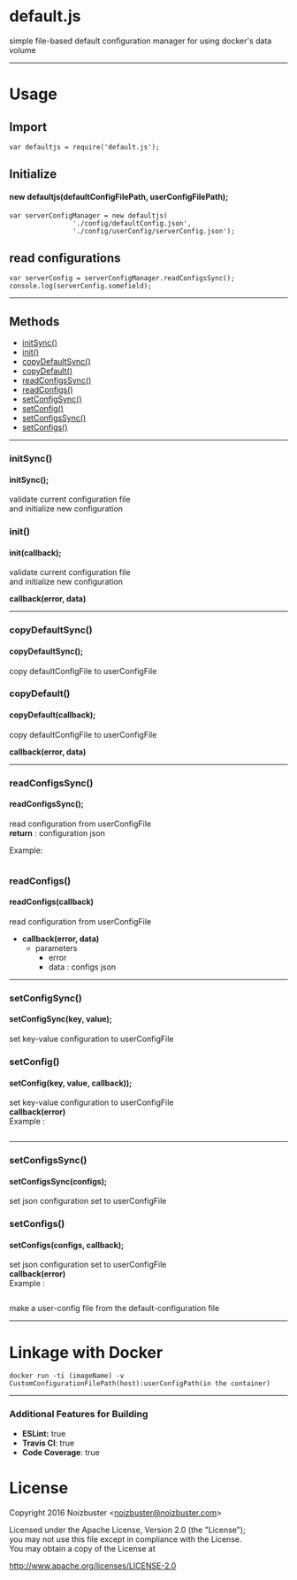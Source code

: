 # default.js
simple file-based default configuration manager for using docker's data volume

---

# Usage

## Import
```
var defaultjs = require('default.js');
```

## Initialize
#### new defaultjs(defaultConfigFilePath, userConfigFilePath);
```
var serverConfigManager = new defaultjs(
                './config/defaultConfig.json',
                './config/userConfig/serverConfig.json');
```

## read configurations
```
var serverConfig = serverConfigManager.readConfigsSync();
console.log(serverConfig.somefield);
```

---

## Methods
* [initSync()](#initsync)
* [init()](#initsync)
* [copyDefaultSync()](#copydefaultsync)
* [copyDefault()](#copydefaultsync)
* [readConfigsSync()](#readconfigssync)
* [readConfigs()](#readconfigssync)
* [setConfigSync()](#setconfigssync)
* [setConfig()](#setconfigssync)
* [setConfigsSync()](#setconfigsync)
* [setConfigs()](#setconfigsync)

---

### initSync()
#### initSync();
validate current configuration file  
and initialize new configuration

### init()
#### init(callback);
validate current configuration file  
and initialize new configuration

__callback(error, data)__

---

### copyDefaultSync()
#### copyDefaultSync();
copy defaultConfigFile to userConfigFile

### copyDefault()
#### copyDefault(callback);
copy defaultConfigFile to userConfigFile

__callback(error, data)__

---

### readConfigsSync()
#### readConfigsSync();
read configuration from userConfigFile  
__return__ : configuration json

Example:
```

```

### readConfigs()
#### readConfigs(callback)
read configuration from userConfigFile  

* __callback(error, data)__  
    * parameters
        * error
        * data : configs json


---

### setConfigSync()
#### setConfigSync(key, value);
set key-value configuration to userConfigFile  

### setConfig()
#### setConfig(key, value, callback));
set key-value configuration to userConfigFile  
__callback(error)__  
Example :
```
```

---

### setConfigsSync()
#### setConfigsSync(configs);
set json configuration set to userConfigFile  

### setConfigs()
#### setConfigs(configs, callback);
set json configuration set to userConfigFile  
__callback(error)__  
Example :
```
```

make a user-config file from the default-configuration file

---

# Linkage with Docker
```
docker run -ti (imageName) -v CustomConfigurationFilePath(host):userConfigPath(in the container)
```

---

### Additional Features for Building
- **ESLint:** true
- **Travis CI**: true
- **Code Coverage**: true

# License
Copyright 2016 Noizbuster \<noizbuster@noizbuster.com\>

Licensed under the Apache License, Version 2.0 (the "License");  
you may not use this file except in compliance with the License.  
You may obtain a copy of the License at

http://www.apache.org/licenses/LICENSE-2.0
